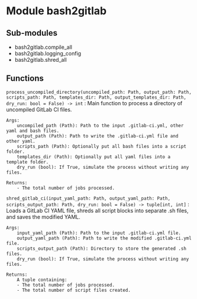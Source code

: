 Module bash2gitlab
==================

Sub-modules
-----------
* bash2gitlab.compile_all
* bash2gitlab.logging_config
* bash2gitlab.shred_all

Functions
---------

`process_uncompiled_directory(uncompiled_path: Path, output_path: Path, scripts_path: Path, templates_dir: Path, output_templates_dir: Path, dry_run: bool = False) ‑> int`
:   Main function to process a directory of uncompiled GitLab CI files.

    Args:
        uncompiled_path (Path): Path to the input .gitlab-ci.yml, other yaml and bash files.
        output_path (Path): Path to write the .gitlab-ci.yml file and other yaml.
        scripts_path (Path): Optionally put all bash files into a script folder.
        templates_dir (Path): Optionally put all yaml files into a template folder.
        dry_run (bool): If True, simulate the process without writing any files.

    Returns:
        - The total number of jobs processed.

`shred_gitlab_ci(input_yaml_path: Path, output_yaml_path: Path, scripts_output_path: Path, dry_run: bool = False) ‑> tuple[int, int]`
:   Loads a GitLab CI YAML file, shreds all script blocks into separate .sh files,
    and saves the modified YAML.

    Args:
        input_yaml_path (Path): Path to the input .gitlab-ci.yml file.
        output_yaml_path (Path): Path to write the modified .gitlab-ci.yml file.
        scripts_output_path (Path): Directory to store the generated .sh files.
        dry_run (bool): If True, simulate the process without writing any files.

    Returns:
        A tuple containing:
        - The total number of jobs processed.
        - The total number of script files created.